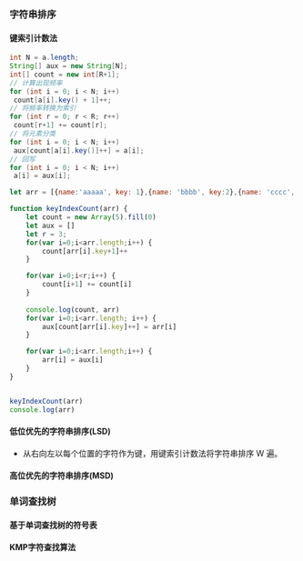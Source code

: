 ### 字符串排序

#### 键索引计数法
```java
int N = a.length;
String[] aux = new String[N]; 
int[] count = new int[R+1];
// 计算出现频率
for (int i = 0; i < N; i++) 
 count[a[i].key() + 1]++; 
// 将频率转换为索引
for (int r = 0; r < R; r++) 
 count[r+1] += count[r]; 
// 将元素分类
for (int i = 0; i < N; i++) 
 aux[count[a[i].key()]++] = a[i]; 
// 回写
for (int i = 0; i < N; i++) 
 a[i] = aux[i];
```

```js
let arr = [{name:'aaaaa', key: 1},{name: 'bbbb', key:2},{name: 'cccc', key:3},{name: 'aaaaa3', key:1},{name: 'cccc2', key:3}]

function keyIndexCount(arr) {
    let count = new Array(5).fill(0)
    let aux = []
    let r = 3;
    for(var i=0;i<arr.length;i++) {
        count[arr[i].key+1]++
    }

    for(var i=0;i<r;i++) {
        count[i+1] += count[i]
    }
    
    console.log(count, arr)
    for(var i=0;i<arr.length; i++) {
        aux[count[arr[i].key]++] = arr[i]
    }

    for(var i=0;i<arr.length;i++) {
        arr[i] = aux[i]
    }
}


keyIndexCount(arr)
console.log(arr)
```

#### 低位优先的字符串排序(LSD)
- 从右向左以每个位置的字符作为键，用键索引计数法将字符串排序 W 遍。

#### 高位优先的字符串排序(MSD)


### 单词查找树


#### 基于单词查找树的符号表


#### KMP字符查找算法